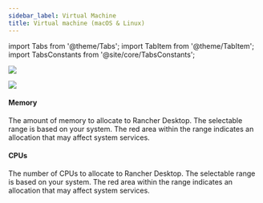 ```yaml
---
sidebar_label: Virtual Machine
title: Virtual machine (macOS & Linux)
---
```


import Tabs from '@theme/Tabs';
import TabItem from '@theme/TabItem';
import TabsConstants from '@site/core/TabsConstants';

<Tabs groupId="os">
<TabItem value="macOS">

![](https://suse-rancher-media.s3.amazonaws.com/desktop/v1.7/preferences/macOS_virtualMachine.png)

</TabItem>
<TabItem value="Linux">

![](https://suse-rancher-media.s3.amazonaws.com/desktop/v1.7/preferences/Linux_virtualMachine.png)

</TabItem>
</Tabs>

#### Memory

The amount of memory to allocate to Rancher Desktop. The selectable range is based on your system. The red area within the range indicates an allocation that may affect system services.

#### CPUs

The number of CPUs to allocate to Rancher Desktop. The selectable range is based on your system. The red area within the range indicates an allocation that may affect system services.
